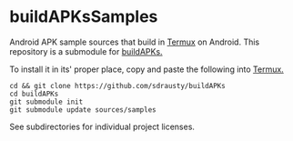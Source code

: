 # buildAPKsSamples
Android APK sample sources that build in [Termux](https://termux.com) on Android. This repository is a submodule for [buildAPKs.](https://github.com/sdrausty/buildAPKs)

To install it in its' proper place, copy and paste the following into [Termux.](https://termux.com)
```
cd && git clone https://github.com/sdrausty/buildAPKs
cd buildAPKs
git submodule init
git submodule update sources/samples

```
See subdirectories for individual project licenses.
